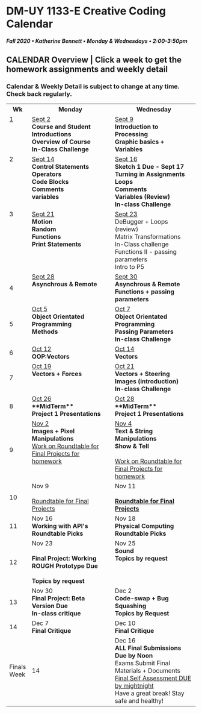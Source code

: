 # DM-UY 1133-E Creative Coding Calendar
##### Fall 2020 • Katherine Bennett • Monday & Wednesdays • 2:00-3:50pm 

## CALENDAR Overview | Click a week to get the homework assignments and weekly detail
### Calendar & Weekly Detail is subject to change at any time. Check back regularly.


<table>
<tr>
	<th width="4%">Wk</th> 
	<th width="48%">Monday</th> 
	<th width="48%">Wednesday</th> 
</tr>
<tr>
	<td valign="top"><a href="week_1_detail.md">1</a></td>
	<td valign="top"><a href="week_1_detail.md">Sept 2</a><br><strong>Course and Student Introductions<br>Overview of Course<br>In-Class Challenge</strong></td>
	<td valign="top"><a href="week_1_detail.md">Sept 9</a><br><strong>Introduction to Processing <br>Graphic basics + Variables<br></strong></td>
</tr>
<tr>
	<td valign="top"> 2 </td>
	<td valign="top"><a href="week_2_detail.md">Sept 14</a><br><strong>Control Statements<br>Operators<br>Code Blocks<br>Comments <br> variables <br></strong></td>
    <td valign="top"><a href="week_2_detail.md">Sept 16</a><br><strong>Sketch 1 Due - Sept 17<br>Turning in Assignments<br>
	Loops<br>
	Comments<br>
	Variables (Review)<br>
	In-class Challenge<br></strong></td>
</tr>
<tr>
	<td valign="top"> 3 </td>
	<td valign="top"><a href="week_3_detail.md">Sept 21</a><br><strong>Motion<br>Random<br>Functions<br>Print Statements<br>
	</strong>
	</td>
	<td valign="top"><a href="week_3_detail.md">Sept 23</a><br>DeBugger + Loops (review)<br>
	Matrix Transformations <br>In-Class challenge<br>
	Functions II - passing parameters <br>
	Intro to P5 <br>
	</td>
</tr>

<tr>
	<td>4</td>
	<td valign="top"><a href="week_4_detail.md">Sept 28</a><br><strong>Asynchrous & Remote <br> </strong>
	</td>
	<td valign="top"><a href="week_4_detail.md">Sept 30</a><br><strong>Asynchrous & Remote <br> Functions + passing parameters<br></strong>
	</td>
</tr>
<tr>
	<td>5</td>
	<td valign="top"><a href="week_5_detail.md">Oct 5</a><br>	<strong>Object Orientated Programming <br>Methods <br></strong>
	<td valign="top"><a href="week_5_detail.md">Oct 7</a><br>
		<strong>Object Orientated Programming <br>Passing Parameters <br>In-class Challenge <br></strong>
	</td>
</tr>
<tr>
	<td> 6 </td>
	<td valign="top"><a href="week_6_detail.md">Oct 12</a><br><strong>OOP:Vectors<br></strong></td>
	<td valign="top"><a href="week_6_detail.md">Oct 14</a><br><strong>Vectors </strong></td>
</tr>
<tr>
	<td> 7 </td>
	<td valign="top"><a href="week_7_detail.md">Oct 19</a><br><strong> Vectors + Forces<br></strong>	</td>
	<td valign = "top"> <a href="week_7_detail.md">Oct 21</a><br><strong>Vectors + Steering <br> Images (introduction)<br>In-class Challenge <br></strong></td>
</tr>
<td>8</td>
	<td valign="top"><a href="week_8_detail.md">Oct 26</a><br><strong>**MidTerm** <br>Project 1 Presentations <br></strong>
	</td>
	<td valign="top"><a href="week_8_detail.md">Oct 28</a><br><strong>**MidTerm** <br>Project 1 Presentations <br>
	</strong>
	</td>
</tr>
<tr>
	<td> 9 </td>
	<td valign="top"><a href="week_9_detail.md">Nov 2</a><br><strong>Images + Pixel Manipulations</strong> <br>
		<a href = "RoundTable.md">Work on Roundtable for Final Projects for homework</a> <br>
	</td>
	<td valign="top"><a href="week_9_detail.md">Nov 4</a><br><strong>Text & String Manipulations	<br>Show & Tell <br></strong><br><a href = "RoundTable.md">Work on Roundtable for Final Projects for homework</a> <br>
	</td>
</tr>
<tr>
	<td>10</td>
	<td valign="top"> Nov 9<br><Data><br><a href = "RoundTable.md"> Roundtable for Final Projects</a> <br>
	</td>
	<td valign="top">Nov 11<br><Data><br><strong><a href = "RoundTable.md">Roundtable for Final Projects 	</a> </strong>
	</td>	
</tr>
<tr>
	<td>11</td>
	<td valign="top">Nov 16<br><strong>Working with API's<br> Roundtable Picks<br></strong>	
	</td>
	<td valign="top">Nov 18<br><strong>Physical Computing<br> Roundtable Picks<br></strong>
	</td>
</tr>
<tr>
	<td>12</td>
	<td valign="top">Nov 23<br><br> <strong>Final Project: Working ROUGH Prototype Due <br>
	<br>Topics by request<br></strong>
	</td>
	<td valign="top">Nov 25<br><strong>Sound<br>Topics by request<br></strong>
	</td>
</tr>
<tr>	
	<td>13</td><td valign="top">Nov 30<br><strong>
	Final Project: Beta Version Due <br>In-class critique <br></strong>	
	</td>
	<td valign="top">Dec 2<br><strong>
		Code-swap + Bug Squashing <br>
		Topics by Request <br></strong></td>	
</tr>
<tr>	
	<td>14</td><td valign="top">Dec 7<br><strong>Final Critique</strong>
	</td>
	<td valign="top">Dec 10<br><strong>Final Critique</strong>
	</td>
</tr>
<tr><td>Finals Week</td>	
	<td>14</td><td valign="top">Dec 16<br><strong>ALL Final Submissions Due by Noon</strong><br>Exams Submit Final Materials + Documents <br><a href = "Final_Deliverables.md">Final Self Assessment DUE by mightnight</a><br>Have a great break! Stay safe and healthy!<br></strong>
	</td>
<tr>
</table>